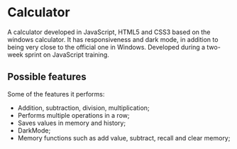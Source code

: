 # Calculator

A calculator developed in JavaScript, HTML5 and CSS3 based on the windows calculator. It has responsiveness and dark mode, in addition to being very close to the official one in Windows.
Developed during a two-week sprint on JavaScript training.

## Possible features
Some of the features it performs:

* Addition, subtraction, division, multiplication;
* Performs multiple operations in a row;
* Saves values in memory and history;
* DarkMode;
* Memory functions such as add value, subtract, recall and clear memory;
